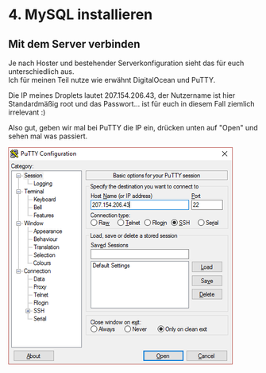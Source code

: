 # 4. MySQL installieren

## Mit dem Server verbinden

Je nach Hoster und bestehender Serverkonfiguration sieht das für euch unterschiedlich aus.  
Ich für meinen Teil nutze wie erwähnt DigitalOcean und PuTTY.

Die IP meines Droplets lautet 207.154.206.43, der Nutzername ist hier Standardmäßig root und das Passwort... ist für euch in diesem Fall ziemlich irrelevant :\)

Also gut, geben wir mal bei PuTTY die IP ein, drücken unten auf "Open" und sehen mal was passiert.

![](/assets/putty-login-1.png)

